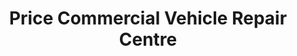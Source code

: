 ---
title: "Price Commercial Vehicle Repair Centre"
url: /glasgow/price-commercial-vehicle-repair-centre/
shop: car repair
---
